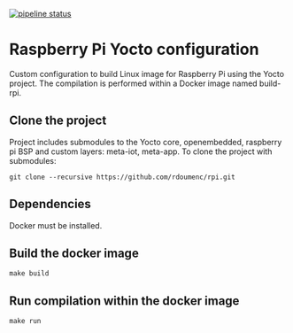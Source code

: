 [![pipeline status](https://gitlab.com/rdoumenc/rpi/badges/master/pipeline.svg)](https://gitlab.com/rdoumenc/rpi/commits/master)

# Raspberry Pi Yocto configuration
Custom configuration to build Linux image for Raspberry Pi using the Yocto project.
The compilation is performed within a Docker image named build-rpi.

## Clone the project
Project includes submodules to the Yocto core, openembedded, raspberry pi BSP and custom layers: meta-iot, meta-app.
To clone the project with submodules:
```
git clone --recursive https://github.com/rdoumenc/rpi.git
```
## Dependencies
Docker must be installed.

## Build the docker image
```
make build
```
## Run compilation within the docker image
```
make run
```

